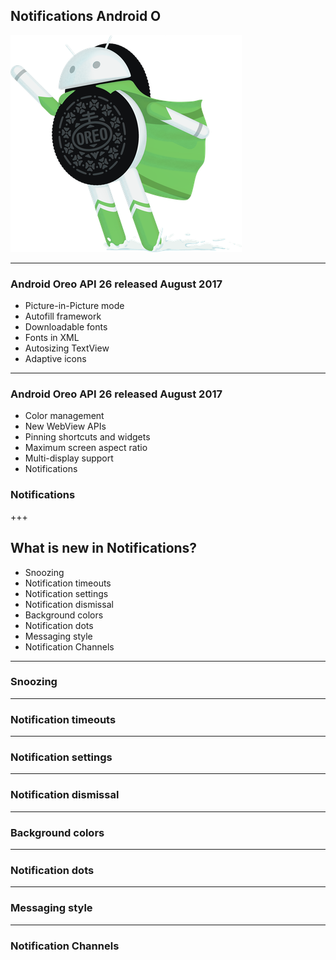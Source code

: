 ## Notifications Android O

![Image-Absolute](assets/android-oreo.png)

---
### Android Oreo API 26 released August 2017

- Picture-in-Picture mode 
- Autofill framework 
- Downloadable fonts 
- Fonts in XML 
- Autosizing TextView 
- Adaptive icons 

---
### Android Oreo API 26 released August 2017

- Color management 
- New WebView APIs 
- Pinning shortcuts and widgets 
- Maximum screen aspect ratio 
- Multi-display support 
- Notifications 

### Notifications

+++

## What is new in Notifications? 
- Snoozing
- Notification timeouts
- Notification settings
- Notification dismissal
- Background colors
- Notification dots
- Messaging style
- Notification Channels

---
### Snoozing

---
### Notification timeouts

---
### Notification settings

---
### Notification dismissal

---
### Background colors

---
### Notification dots

---
### Messaging style

---
### Notification Channels